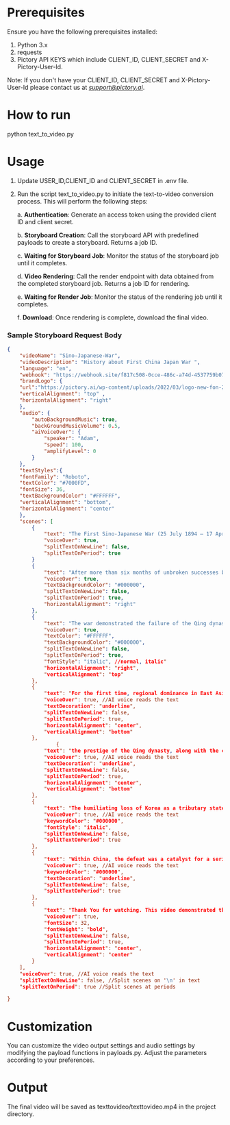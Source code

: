 # Prerequisites
Ensure you have the following prerequisites installed:

1. Python 3.x
2. requests
3. Pictory API KEYS which include CLIENT_ID, CLIENT_SECRET and X-Pictory-User-Id.    

Note: If you don't have your CLIENT_ID, CLIENT_SECRET and X-Pictory-User-Id please contact us at *support@pictory.ai*.

# How to run
python text_to_video.py

# Usage
 1. Update USER_ID,CLIENT_ID and CLIENT_SECRET in .env file.

 2. Run the script text_to_video.py to initiate the text-to-video conversion process. This will perform the following steps:

     a. **Authentication**: Generate an access token using the provided client ID and client secret.

     b. **Storyboard Creation**: Call the storyboard API with predefined payloads to create a storyboard. Returns a job ID.
     
     c. **Waiting for Storyboard Job**: Monitor the status of the storyboard job until it completes.
     
     d. **Video Rendering**: Call the render endpoint with data obtained from the completed storyboard job. Returns a job ID for rendering.
     
     e. **Waiting for Render Job**: Monitor the status of the rendering job until it completes.
     
     f. **Download**: Once rendering is complete, download the final video.

### Sample Storyboard Request Body
```json
{
    "videoName": "Sino-Japanese-War", 
    "videoDescription": "History about First China Japan War ", 
    "language": "en", 
    "webhook": "https://webhook.site/f817c508-0cce-486c-a74d-4537759b077f",
    "brandLogo": {
    "url":"https://pictory.ai/wp-content/uploads/2022/03/logo-new-fon-2t.png", 
    "verticalAlignment": "top" , 
    "horizontalAlignment": "right"
    },
    "audio": {
        "autoBackgroundMusic": true, 
        "backGroundMusicVolume": 0.5, 
        "aiVoiceOver": {
            "speaker": "Adam", 
            "speed": 100, 
            "amplifyLevel": 0 
        }
    },
    "textStyles":{
    "fontFamily": "Roboto",
    "textColor": "#7000FD",
    "fontSize": 36,
    "textBackgroundColor": "#FFFFFF",
    "verticalAlignment": "bottom",
    "horizontalAlignment": "center"
    },
    "scenes": [
        {
            "text": "The First Sino-Japanese War (25 July 1894 – 17 April 1895) or the First China–Japan War was a conflict between the Qing dynasty and Empire of Japan primarily over influence in Korea.",
            "voiceOver": true,
            "splitTextOnNewLine": false, 
            "splitTextOnPeriod": true 
        }
        {
            "text": "After more than six months of unbroken successes by Japanese land and naval forces and the loss of the port of Weihaiwei, the Qing government sued for peace in February 1895.",
            "voiceOver": true, 
            "textBackgroundColor": "#000000",
            "splitTextOnNewLine": false, 
            "splitTextOnPeriod": true,  
            "horizontalAlignment": "right"
        },
        {
            "text": "The war demonstrated the failure of the Qing dynasty's attempts to modernize its military and fend off threats to its sovereignty, especially when compared with Japan's successful Meiji Restoration.",
            "voiceOver": true, 
            "textColor": "#FFFFFF",
            "textBackgroundColor": "#000000",
            "splitTextOnNewLine": false, 
            "splitTextOnPeriod": true, 
            "fontStyle": "italic", //normal, italic"
            "horizontalAlignment": "right",
            "verticalAlignment": "top"
        },
        {
            "text": "For the first time, regional dominance in East Asia shifted from China to Japan;",
            "voiceOver": true, //AI voice reads the text
            "textDecoration": "underline",
            "splitTextOnNewLine": false, 
            "splitTextOnPeriod": true, 
            "horizontalAlignment": "center",
            "verticalAlignment": "bottom"
        },
                {
            "text": "the prestige of the Qing dynasty, along with the classical tradition in China, suffered a major blow.",
            "voiceOver": true, //AI voice reads the text
            "textDecoration": "underline",
            "splitTextOnNewLine": false, 
            "splitTextOnPeriod": true, 
            "horizontalAlignment": "center",
            "verticalAlignment": "bottom"
        },
        {
            "text": "The humiliating loss of Korea as a tributary state sparked an unprecedented public outcry.",
            "voiceOver": true, //AI voice reads the text
            "keywordColor": "#000000",
            "fontStyle": "italic",
            "splitTextOnNewLine": false, 
            "splitTextOnPeriod": true 
        },
        {
            "text": "Within China, the defeat was a catalyst for a series of political upheavals led by Sun Yat-sen and Kang Youwei, culminating in the 1911 Revolution and ultimate end of dynastic rule in China.",
            "voiceOver": true, //AI voice reads the text
            "keywordColor": "#000000",
            "textDecoration": "underline",
            "splitTextOnNewLine": false, 
            "splitTextOnPeriod": true 
        },
        {
            "text": "Thank You for watching. This video demonstrated the Pictory API's capability to add the Brand Logo and apply Text Styles",
            "voiceOver": true,
            "fontSize": 32,
            "fontWeight": "bold",
            "splitTextOnNewLine": false, 
            "splitTextOnPeriod": true,
            "horizontalAlignment": "center",
            "verticalAlignment": "center"
        }
    ],
    "voiceOver": true, //AI voice reads the text
    "splitTextOnNewLine": false, //Split scenes on '\n' in text
    "splitTextOnPeriod": true //Split scenes at periods

}
```

# Customization
You can customize the video output settings and audio settings by modifying the payload functions in payloads.py. Adjust the parameters according to your preferences.

# Output
The final video will be saved as texttovideo/texttovideo.mp4 in the project directory.


